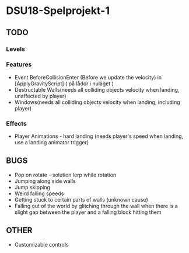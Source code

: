 # DSU18-Spelprojekt-1
## TODO
### Levels

### Features
* Event BeforeCollisionEnter (Before we update the velocity) in [ApplyGravityScript] ( på lådor i nuläget )
* Destructable Walls(needs all colliding objects velocity when landing, unaffected by player)
* Windows(needs all colliding objects velocity when landing, including player)

### Effects
* Player Animations - hard landing (needs player's speed when landing, use a landing animator trigger)

## BUGS
* Pop on rotate - solution lerp while rotation
* Jumping along side walls
* Jump skipping
* Weird falling speeds
* Getting stuck to certain parts of walls (unknown cause)
* Falling out of the world by glitching through the wall when there is a slight gap between the player and a falling block hitting them

## OTHER
* Customizable controls
